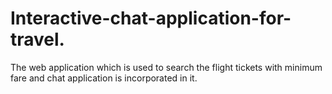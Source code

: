 # Interactive-chat-application-for-travel.<br>
The web application which is used to search the flight tickets with minimum fare and chat application is incorporated in it.
